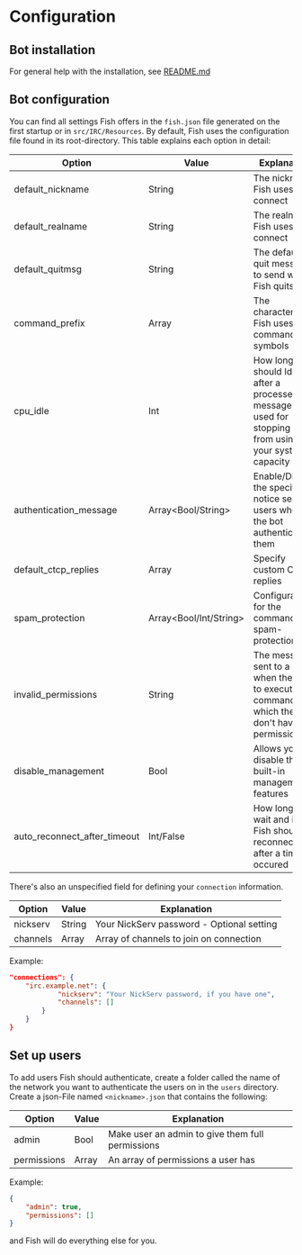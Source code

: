 # Configuration

## Bot installation

For general help with the installation, see [README.md](README.md)

## Bot configuration

You can find all settings Fish offers in the `fish.json` file generated on the first startup or in `src/IRC/Resources`.
By default, Fish uses the configuration file found in its root-directory.
This table explains each option in detail:

| Option | Value | Explanation |
|--------|-------|-------------|
| default_nickname | String | The nickname Fish uses to connect |
| default_realname | String | The realname Fish uses to connect |
| default_quitmsg | String | The default quit message to send when Fish quits |
| command_prefix | Array<String> | The characters Fish uses as command-symbols |
| cpu_idle | Int | How long Fish should Idle after a processed message - used for stopping Fish from using all your system capacity |
| authentication_message | Array<Bool/String> | Enable/Disable the specified notice sent to users when the bot authenticates them |
| default_ctcp_replies | Array<String> | Specify custom CTCP replies |
| spam_protection | Array<Bool/Int/String> | Configuration for the command spam-protection |
| invalid_permissions | String | The message sent to a user when they try to execute a command for which they don't have the permission |
| disable_management | Bool | Allows you to disable the built-in management features |
| auto_reconnect_after_timeout | Int/False | How long to wait and if Fish should reconnect after a timeout occured |

There's also an unspecified field for defining your `connection` information. 

| Option | Value | Explanation |
|--------|-------|-------------|
| nickserv | String | Your NickServ password - Optional setting |
| channels | Array<String> | Array of channels to join on connection |

Example: 

```json
"connections": {
    "irc.example.net": {
            "nickserv": "Your NickServ password, if you have one",
            "channels": []
        }
    }
}
```

## Set up users

To add users Fish should authenticate, create a folder called the name of the network you want to authenticate the users on in the `users` directory.
Create a json-File named `<nickname>.json` that contains the following:

| Option | Value | Explanation |
|--------|-------|-------------|
| admin | Bool | Make user an admin to give them full permissions |
| permissions | Array<String> | An array of permissions a user has |

Example: 

```json
{
    "admin": true,
    "permissions": []
}
```

and Fish will do everything else for you.
